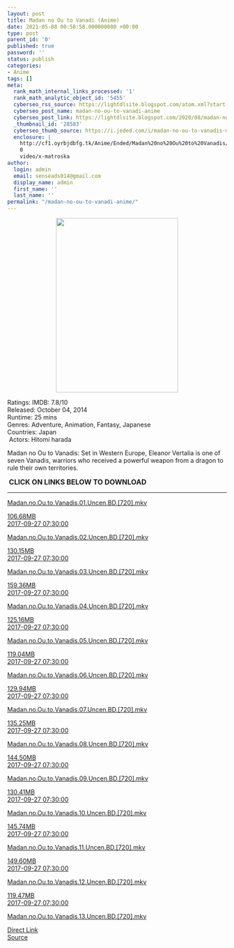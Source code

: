 ```yaml
---
layout: post
title: Madan no Ou to Vanadi (Anime)
date: 2021-05-08 00:58:58.000000000 +00:00
type: post
parent_id: '0'
published: true
password: ''
status: publish
categories:
- Anime
tags: []
meta:
  rank_math_internal_links_processed: '1'
  rank_math_analytic_object_id: '5455'
  cyberseo_rss_source: https://lightdlsite.blogspot.com/atom.xml?start-index=1
  cyberseo_post_name: madan-no-ou-to-vanadi-anime
  cyberseo_post_link: https://lightdlsite.blogspot.com/2020/08/madan-no-ou-to-vanadi-anime.html
  _thumbnail_id: '28583'
  cyberseo_thumb_source: https://i.jeded.com/i/madan-no-ou-to-vanadis-madan-no-to-vanadsu.51423.jpg
  enclosure: |
    http://cf1.oyrbjdbfg.tk/Anime/Ended/Madan%20no%20Ou%20to%20Vanadis/720p/Madan.no.Ou.to.Vanadis.13.Uncen.BD.[720].AnimDL.ir.mkv
    0
    video/x-matroska
author:
  login: admin
  email: senseads014@gmail.com
  display_name: admin
  first_name: ''
  last_name: ''
permalink: "/madan-no-ou-to-vanadi-anime/"
---
```

<div class="separator" style="clear: both; text-align: center;">
<a href="https://i.jeded.com/i/madan-no-ou-to-vanadis-madan-no-to-vanadsu.51423.jpg" style="margin-left: 1em; margin-right: 1em;"><img border="0" height="400" src="{{ site.baseurl }}/assets/2021/05/madan-no-ou-to-vanadis-madan-no-to-vanadsu.51423.jpg" width="280" /></a></div>
<p>
Ratings: IMDB: 7.8/10<br />
Released: October 04, 2014<br />
Runtime: 25 mins<br />
Genres: Adventure, Animation, Fantasy, Japanese<br />
Countries: Japan<br />
&nbsp;Actors: Hitomi harada
<p>Madan no Ou to Vanadis: Set in Western Europe, Eleanor Vertalia is one of seven Vanadis, warriors who received a powerful weapon from a dragon to rule their own territories.</p>
<p><span style="font-size: 16px;"><b>&nbsp;CLICK ON LINKS BELOW TO DOWNLOAD</b></span><br />
</p>
<hr /></p>
<div class="flex-1 truncate">
<a class="flex flex-col items-center rounded-lg font-mono group hover:bg-gray-200 hover:shadow" href="http://cf1.oyrbjdbfg.tk/Anime/Ended/Madan%20no%20Ou%20to%20Vanadis/720p/Madan.no.Ou.to.Vanadis.01.Uncen.BD.[720].AnimDL.ir.mkv">Madan.no.Ou.to.Vanadis.01.Uncen.BD.[720].mkv </a></div>
<p><a class="flex flex-col items-center rounded-lg font-mono group hover:bg-gray-200 hover:shadow" href="http://cf1.oyrbjdbfg.tk/Anime/Ended/Madan%20no%20Ou%20to%20Vanadis/720p/Madan.no.Ou.to.Vanadis.01.Uncen.BD.[720].AnimDL.ir.mkv">
<div class="flex justify-between items-center p-4 w-full">
<div class="hidden whitespace-no-wrap text-right mx-2 w-1/6 sm:block">
106.68MB </div>
<div class="hidden whitespace-no-wrap text-right truncate ml-2 w-1/4 sm:block">
2017-09-27 07:30:00 </div>
</div>
<p></a> <a class="flex flex-col items-center rounded-lg font-mono group hover:bg-gray-200 hover:shadow" href="http://cf1.oyrbjdbfg.tk/Anime/Ended/Madan%20no%20Ou%20to%20Vanadis/720p/Madan.no.Ou.to.Vanadis.02.Uncen.BD.[720].AnimDL.ir.mkv">
<div class="flex justify-between items-center p-4 w-full">
<div class="flex-1 truncate">
Madan.no.Ou.to.Vanadis.02.Uncen.BD.[720].mkv </div>
</div>
<p></a><a class="flex flex-col items-center rounded-lg font-mono group hover:bg-gray-200 hover:shadow" href="http://cf1.oyrbjdbfg.tk/Anime/Ended/Madan%20no%20Ou%20to%20Vanadis/720p/Madan.no.Ou.to.Vanadis.02.Uncen.BD.[720].AnimDL.ir.mkv">
<div class="flex justify-between items-center p-4 w-full">
<div class="hidden whitespace-no-wrap text-right mx-2 w-1/6 sm:block">
130.15MB </div>
<div class="hidden whitespace-no-wrap text-right truncate ml-2 w-1/4 sm:block">
2017-09-27 07:30:00 </div>
</div>
<p></a> <a class="flex flex-col items-center rounded-lg font-mono group hover:bg-gray-200 hover:shadow" href="http://cf1.oyrbjdbfg.tk/Anime/Ended/Madan%20no%20Ou%20to%20Vanadis/720p/Madan.no.Ou.to.Vanadis.03.Uncen.BD.[720].AnimDL.ir.mkv">
<div class="flex justify-between items-center p-4 w-full">
<div class="flex-1 truncate">
Madan.no.Ou.to.Vanadis.03.Uncen.BD.[720].mkv </div>
</div>
<p></a><a class="flex flex-col items-center rounded-lg font-mono group hover:bg-gray-200 hover:shadow" href="http://cf1.oyrbjdbfg.tk/Anime/Ended/Madan%20no%20Ou%20to%20Vanadis/720p/Madan.no.Ou.to.Vanadis.03.Uncen.BD.[720].AnimDL.ir.mkv">
<div class="flex justify-between items-center p-4 w-full">
<div class="hidden whitespace-no-wrap text-right mx-2 w-1/6 sm:block">
159.36MB </div>
<div class="hidden whitespace-no-wrap text-right truncate ml-2 w-1/4 sm:block">
2017-09-27 07:30:00 </div>
</div>
<p></a> <a class="flex flex-col items-center rounded-lg font-mono group hover:bg-gray-200 hover:shadow" href="http://cf1.oyrbjdbfg.tk/Anime/Ended/Madan%20no%20Ou%20to%20Vanadis/720p/Madan.no.Ou.to.Vanadis.04.Uncen.BD.[720].AnimDL.ir.mkv">
<div class="flex justify-between items-center p-4 w-full">
<div class="flex-1 truncate">
Madan.no.Ou.to.Vanadis.04.Uncen.BD.[720].mkv </div>
</div>
<p></a><a class="flex flex-col items-center rounded-lg font-mono group hover:bg-gray-200 hover:shadow" href="http://cf1.oyrbjdbfg.tk/Anime/Ended/Madan%20no%20Ou%20to%20Vanadis/720p/Madan.no.Ou.to.Vanadis.04.Uncen.BD.[720].AnimDL.ir.mkv">
<div class="flex justify-between items-center p-4 w-full">
<div class="hidden whitespace-no-wrap text-right mx-2 w-1/6 sm:block">
125.16MB </div>
<div class="hidden whitespace-no-wrap text-right truncate ml-2 w-1/4 sm:block">
2017-09-27 07:30:00 </div>
</div>
<p></a> <a class="flex flex-col items-center rounded-lg font-mono group hover:bg-gray-200 hover:shadow" href="http://cf1.oyrbjdbfg.tk/Anime/Ended/Madan%20no%20Ou%20to%20Vanadis/720p/Madan.no.Ou.to.Vanadis.05.Uncen.BD.[720].AnimDL.ir.mkv">
<div class="flex justify-between items-center p-4 w-full">
<div class="flex-1 truncate">
Madan.no.Ou.to.Vanadis.05.Uncen.BD.[720].mkv </div>
</div>
<p></a><a class="flex flex-col items-center rounded-lg font-mono group hover:bg-gray-200 hover:shadow" href="http://cf1.oyrbjdbfg.tk/Anime/Ended/Madan%20no%20Ou%20to%20Vanadis/720p/Madan.no.Ou.to.Vanadis.05.Uncen.BD.[720].AnimDL.ir.mkv">
<div class="flex justify-between items-center p-4 w-full">
<div class="hidden whitespace-no-wrap text-right mx-2 w-1/6 sm:block">
119.04MB </div>
<div class="hidden whitespace-no-wrap text-right truncate ml-2 w-1/4 sm:block">
2017-09-27 07:30:00 </div>
</div>
<p></a> <a class="flex flex-col items-center rounded-lg font-mono group hover:bg-gray-200 hover:shadow" href="http://cf1.oyrbjdbfg.tk/Anime/Ended/Madan%20no%20Ou%20to%20Vanadis/720p/Madan.no.Ou.to.Vanadis.06.Uncen.BD.[720].AnimDL.ir.mkv">
<div class="flex justify-between items-center p-4 w-full">
<div class="flex-1 truncate">
Madan.no.Ou.to.Vanadis.06.Uncen.BD.[720].mkv </div>
</div>
<p></a><a class="flex flex-col items-center rounded-lg font-mono group hover:bg-gray-200 hover:shadow" href="http://cf1.oyrbjdbfg.tk/Anime/Ended/Madan%20no%20Ou%20to%20Vanadis/720p/Madan.no.Ou.to.Vanadis.06.Uncen.BD.[720].AnimDL.ir.mkv">
<div class="flex justify-between items-center p-4 w-full">
<div class="hidden whitespace-no-wrap text-right mx-2 w-1/6 sm:block">
129.94MB </div>
<div class="hidden whitespace-no-wrap text-right truncate ml-2 w-1/4 sm:block">
2017-09-27 07:30:00 </div>
</div>
<p></a> <a class="flex flex-col items-center rounded-lg font-mono group hover:bg-gray-200 hover:shadow" href="http://cf1.oyrbjdbfg.tk/Anime/Ended/Madan%20no%20Ou%20to%20Vanadis/720p/Madan.no.Ou.to.Vanadis.07.Uncen.BD.[720].AnimDL.ir.mkv">
<div class="flex justify-between items-center p-4 w-full">
<div class="flex-1 truncate">
Madan.no.Ou.to.Vanadis.07.Uncen.BD.[720].mkv </div>
</div>
<p></a><a class="flex flex-col items-center rounded-lg font-mono group hover:bg-gray-200 hover:shadow" href="http://cf1.oyrbjdbfg.tk/Anime/Ended/Madan%20no%20Ou%20to%20Vanadis/720p/Madan.no.Ou.to.Vanadis.07.Uncen.BD.[720].AnimDL.ir.mkv">
<div class="flex justify-between items-center p-4 w-full">
<div class="hidden whitespace-no-wrap text-right mx-2 w-1/6 sm:block">
135.25MB </div>
<div class="hidden whitespace-no-wrap text-right truncate ml-2 w-1/4 sm:block">
2017-09-27 07:30:00 </div>
</div>
<p></a> <a class="flex flex-col items-center rounded-lg font-mono group hover:bg-gray-200 hover:shadow" href="http://cf1.oyrbjdbfg.tk/Anime/Ended/Madan%20no%20Ou%20to%20Vanadis/720p/Madan.no.Ou.to.Vanadis.08.Uncen.BD.[720].AnimDL.ir.mkv">
<div class="flex justify-between items-center p-4 w-full">
<div class="flex-1 truncate">
Madan.no.Ou.to.Vanadis.08.Uncen.BD.[720].mkv </div>
</div>
<p></a><a class="flex flex-col items-center rounded-lg font-mono group hover:bg-gray-200 hover:shadow" href="http://cf1.oyrbjdbfg.tk/Anime/Ended/Madan%20no%20Ou%20to%20Vanadis/720p/Madan.no.Ou.to.Vanadis.08.Uncen.BD.[720].AnimDL.ir.mkv">
<div class="flex justify-between items-center p-4 w-full">
<div class="hidden whitespace-no-wrap text-right mx-2 w-1/6 sm:block">
144.50MB </div>
<div class="hidden whitespace-no-wrap text-right truncate ml-2 w-1/4 sm:block">
2017-09-27 07:30:00 </div>
</div>
<p></a> <a class="flex flex-col items-center rounded-lg font-mono group hover:bg-gray-200 hover:shadow" href="http://cf1.oyrbjdbfg.tk/Anime/Ended/Madan%20no%20Ou%20to%20Vanadis/720p/Madan.no.Ou.to.Vanadis.09.Uncen.BD.[720].AnimDL.ir.mkv">
<div class="flex justify-between items-center p-4 w-full">
<div class="flex-1 truncate">
Madan.no.Ou.to.Vanadis.09.Uncen.BD.[720].mkv </div>
</div>
<p></a><a class="flex flex-col items-center rounded-lg font-mono group hover:bg-gray-200 hover:shadow" href="http://cf1.oyrbjdbfg.tk/Anime/Ended/Madan%20no%20Ou%20to%20Vanadis/720p/Madan.no.Ou.to.Vanadis.09.Uncen.BD.[720].AnimDL.ir.mkv">
<div class="flex justify-between items-center p-4 w-full">
<div class="hidden whitespace-no-wrap text-right mx-2 w-1/6 sm:block">
130.41MB </div>
<div class="hidden whitespace-no-wrap text-right truncate ml-2 w-1/4 sm:block">
2017-09-27 07:30:00 </div>
</div>
<p></a> <a class="flex flex-col items-center rounded-lg font-mono group hover:bg-gray-200 hover:shadow" href="http://cf1.oyrbjdbfg.tk/Anime/Ended/Madan%20no%20Ou%20to%20Vanadis/720p/Madan.no.Ou.to.Vanadis.10.Uncen.BD.[720].AnimDL.ir.mkv">
<div class="flex justify-between items-center p-4 w-full">
<div class="flex-1 truncate">
Madan.no.Ou.to.Vanadis.10.Uncen.BD.[720].mkv </div>
</div>
<p></a><a class="flex flex-col items-center rounded-lg font-mono group hover:bg-gray-200 hover:shadow" href="http://cf1.oyrbjdbfg.tk/Anime/Ended/Madan%20no%20Ou%20to%20Vanadis/720p/Madan.no.Ou.to.Vanadis.10.Uncen.BD.[720].AnimDL.ir.mkv">
<div class="flex justify-between items-center p-4 w-full">
<div class="hidden whitespace-no-wrap text-right mx-2 w-1/6 sm:block">
145.74MB </div>
<div class="hidden whitespace-no-wrap text-right truncate ml-2 w-1/4 sm:block">
2017-09-27 07:30:00 </div>
</div>
<p></a> <a class="flex flex-col items-center rounded-lg font-mono group hover:bg-gray-200 hover:shadow" href="http://cf1.oyrbjdbfg.tk/Anime/Ended/Madan%20no%20Ou%20to%20Vanadis/720p/Madan.no.Ou.to.Vanadis.11.Uncen.BD.[720].AnimDL.ir.mkv">
<div class="flex justify-between items-center p-4 w-full">
<div class="flex-1 truncate">
Madan.no.Ou.to.Vanadis.11.Uncen.BD.[720].mkv </div>
</div>
<p></a><a class="flex flex-col items-center rounded-lg font-mono group hover:bg-gray-200 hover:shadow" href="http://cf1.oyrbjdbfg.tk/Anime/Ended/Madan%20no%20Ou%20to%20Vanadis/720p/Madan.no.Ou.to.Vanadis.11.Uncen.BD.[720].AnimDL.ir.mkv">
<div class="flex justify-between items-center p-4 w-full">
<div class="hidden whitespace-no-wrap text-right mx-2 w-1/6 sm:block">
149.60MB </div>
<div class="hidden whitespace-no-wrap text-right truncate ml-2 w-1/4 sm:block">
2017-09-27 07:30:00 </div>
</div>
<p></a> <a class="flex flex-col items-center rounded-lg font-mono group hover:bg-gray-200 hover:shadow" href="http://cf1.oyrbjdbfg.tk/Anime/Ended/Madan%20no%20Ou%20to%20Vanadis/720p/Madan.no.Ou.to.Vanadis.12.Uncen.BD.[720].AnimDL.ir.mkv">
<div class="flex justify-between items-center p-4 w-full">
<div class="flex-1 truncate">
Madan.no.Ou.to.Vanadis.12.Uncen.BD.[720].mkv </div>
</div>
<p></a><a class="flex flex-col items-center rounded-lg font-mono group hover:bg-gray-200 hover:shadow" href="http://cf1.oyrbjdbfg.tk/Anime/Ended/Madan%20no%20Ou%20to%20Vanadis/720p/Madan.no.Ou.to.Vanadis.12.Uncen.BD.[720].AnimDL.ir.mkv">
<div class="flex justify-between items-center p-4 w-full">
<div class="hidden whitespace-no-wrap text-right mx-2 w-1/6 sm:block">
119.47MB </div>
<div class="hidden whitespace-no-wrap text-right truncate ml-2 w-1/4 sm:block">
2017-09-27 07:30:00 </div>
</div>
<p></a> <a class="flex flex-col items-center rounded-lg font-mono group hover:bg-gray-200 hover:shadow" href="http://cf1.oyrbjdbfg.tk/Anime/Ended/Madan%20no%20Ou%20to%20Vanadis/720p/Madan.no.Ou.to.Vanadis.13.Uncen.BD.[720].AnimDL.ir.mkv">
<div class="flex justify-between items-center p-4 w-full">
<div class="flex-1 truncate">
Madan.no.Ou.to.Vanadis.13.Uncen.BD.[720].mkv </div>
</div>
<p></a>
<link rel="stylesheet" href="https://cdnjs.cloudflare.com/ajax/libs/font-awesome/4.7.0/css/font-awesome.min.css" />
<div class="divbtn"> <a href="https://handymansurrender.com/fihup8buzv?key=94550f7ce39444073321dde3b8782f97" class="btn"><i class="fa fa-download"></i> Direct Link</a> <br /><a href="https://lightdlsite.blogspot.com/2020/08/madan-no-ou-to-vanadi-anime.html">Source</a> </div>
